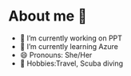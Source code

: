 # About me 👋


- 🔭 I’m currently working on PPT
- 🌱 I’m currently learning Azure
- 😄 Pronouns: She/Her
- 🤿 Hobbies:Travel, Scuba diving
